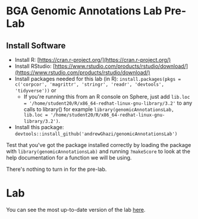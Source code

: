 # BGA Genomic Annotations Lab Pre-Lab

## Install Software

* Install R: [https://cran.r-project.org/](https://cran.r-project.org/)
* Install RStudio: [https://www.rstudio.com/products/rstudio/download/](https://www.rstudio.com/products/rstudio/download/)
* Install packages needed for this lab (in R): `install.packages(pkgs = c('corpcor', 'magrittr', 'stringr', 'readr', 'devtools', 'tidyverse'))` or 
    * If you're running this from an R console on Sphere, just add `lib.loc = '/home/student20/R/x86_64-redhat-linux-gnu-library/3.2'` to any calls to library() for example `library(genomicAnnotationsLab, lib.loc = '/home/student20/R/x86_64-redhat-linux-gnu-library/3.2')`.
* Install this package: `devtools::install_github('andrewGhazi/genomicAnnotationsLab')`

Test that you've got the package installed correctly by loading the package with `library(genomicAnnotationsLab)` and running `?makeScore` to look at the help documentation for a function we will be using.  

There's nothing to turn in for the pre-lab.

# Lab

You can see the most up-to-date version of the lab [here](http://htmlpreview.github.io/?https://github.com/andrewGhazi/genomicAnnotationsLab/blob/master/bgaGenomicAnnotationsLab.html).
